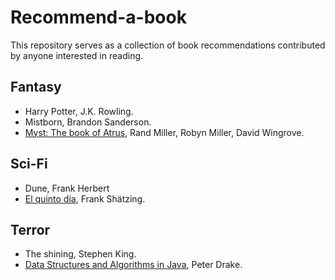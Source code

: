 # Recommend-a-book
This repository serves as a collection of book recommendations contributed by anyone interested in reading.


## Fantasy

- Harry Potter, J.K. Rowling.
- Mistborn, Brandon Sanderson.
- [Myst: The book of Atrus](https://isbndb.com/book/9780786881888), Rand Miller, Robyn Miller, David Wingrove.

## Sci-Fi

- Dune, Frank Herbert
- [El quinto día](https://www.amazon.es/quinto-d%C3%ADa-Bestseller-Frank-Sch%C3%A4tzing/dp/8408260774), Frank Shätzing.

## Terror

- The shining, Stephen King.
- [Data Structures and Algorithms in Java](https://isbndb.com/book/9780131469143), Peter Drake.
